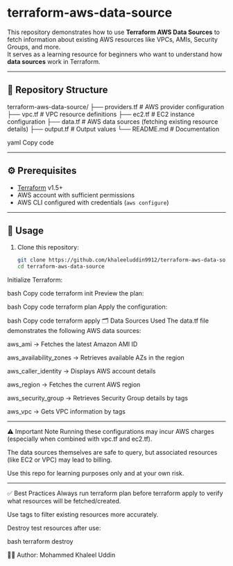 # terraform-aws-data-source

This repository demonstrates how to use **Terraform AWS Data Sources** to fetch information about existing AWS resources like VPCs, AMIs, Security Groups, and more.  
It serves as a learning resource for beginners who want to understand how **data sources** work in Terraform.

---

## 📂 Repository Structure

terraform-aws-data-source/
├── providers.tf # AWS provider configuration
├── vpc.tf # VPC resource definitions
├── ec2.tf # EC2 instance configuration
├── data.tf # AWS data sources (fetching existing resource details)
├── output.tf # Output values
└── README.md # Documentation

yaml
Copy code

---

## ⚙️ Prerequisites

- [Terraform](https://developer.hashicorp.com/terraform/downloads) v1.5+
- AWS account with sufficient permissions
- AWS CLI configured with credentials (`aws configure`)

---

## 📌 Usage

1. Clone this repository:
   ```bash
   git clone https://github.com/khaleeluddin9912/terraform-aws-data-source.git
   cd terraform-aws-data-source
Initialize Terraform:

bash
Copy code
terraform init
Preview the plan:

bash
Copy code
terraform plan
Apply the configuration:

bash
Copy code
terraform apply
🗂️ Data Sources Used
The data.tf file demonstrates the following AWS data sources:

aws_ami → Fetches the latest Amazon AMI ID

aws_availability_zones → Retrieves available AZs in the region

aws_caller_identity → Displays AWS account details

aws_region → Fetches the current AWS region

aws_security_group → Retrieves Security Group details by tags

aws_vpc → Gets VPC information by tags

---

⚠️ Important Note
Running these configurations may incur AWS charges (especially when combined with vpc.tf and ec2.tf).

The data sources themselves are safe to query, but associated resources (like EC2 or VPC) may lead to billing.

Use this repo for learning purposes only and at your own risk.

---

✅ Best Practices
Always run terraform plan before terraform apply to verify what resources will be fetched/created.

Use tags to filter existing resources more accurately.

Destroy test resources after use:

bash
terraform destroy

👨‍💻 Author: Mohammed Khaleel Uddin
